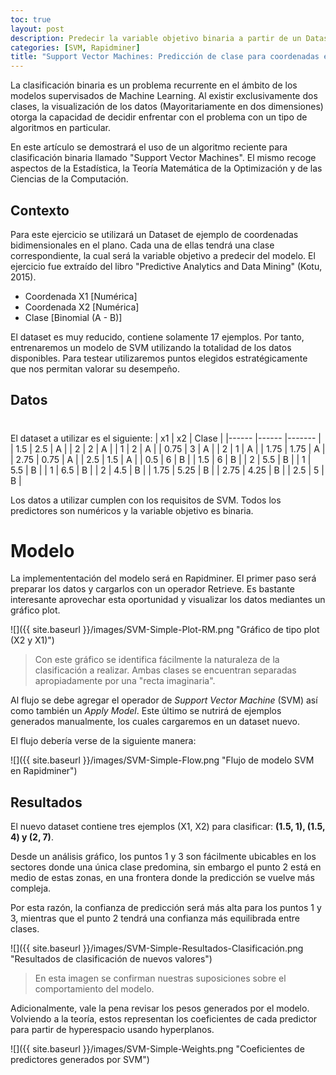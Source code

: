 ```yaml
---
toc: true
layout: post
description: Predecir la variable objetivo binaria a partir de un Dataset reducido usando SVM con Kernel lineal. 
categories: [SVM, Rapidminer]
title: "Support Vector Machines: Predicción de clase para coordenadas en espacio 2D"
---
```


La clasificación binaria es un problema recurrente en el ámbito de los modelos supervisados de Machine Learning. Al existir exclusivamente dos clases, la visualización de los datos (Mayoritariamente en dos dimensiones) otorga la capacidad de decidir enfrentar con el problema con un tipo de algoritmos en particular.

En este artículo se demostrará el uso de un algoritmo reciente para clasificación binaria llamado "Support Vector Machines". El mismo recoge aspectos de la Estadística, la Teoría Matemática de la Optimización y de las Ciencias de la Computación.

## Contexto

Para este ejercicio se utilizará un Dataset de ejemplo de coordenadas bidimensionales en el plano. Cada una de ellas tendrá una clase correspondiente, la cual será la variable objetivo a predecir del modelo. El ejercicio fue extraído del libro "Predictive Analytics and Data Mining" (Kotu, 2015).

 - Coordenada X1 [Numérica]
 - Coordenada X2 [Numérica]
 - Clase [Binomial (A - B)]
 
El dataset es muy reducido, contiene solamente 17 ejemplos. Por tanto, entrenaremos un modelo de SVM utilizando la totalidad de los datos disponibles. Para testear utilizaremos puntos elegidos estratégicamente que nos permitan valorar su desempeño.

## Datos
#
El dataset a utilizar es el siguiente:
| x1   	| x2   	| Clase 	|
|------	|------	|-------	|
| 1.5  	| 2.5  	| A     	|
| 2    	| 2    	| A     	|
| 1    	| 2    	| A     	|
| 0.75 	| 3    	| A     	|
| 2    	| 1    	| A     	|
| 1.75 	| 1.75 	| A     	|
| 2.75 	| 0.75 	| A     	|
| 2.5  	| 1.5  	| A     	|
| 0.5  	| 6    	| B     	|
| 1.5  	| 6    	| B     	|
| 2    	| 5.5  	| B     	| 
| 1    	| 5.5  	| B     	|
| 1    	| 6.5  	| B     	|
| 2    	| 4.5  	| B     	|
| 1.75 	| 5.25 	| B     	|
| 2.75 	| 4.25 	| B     	|
| 2.5  	| 5    	| B     	|

Los datos a utilizar cumplen con los requisitos de SVM. Todos los predictores son numéricos y la variable objetivo es binaria.

# Modelo

La implemententación del modelo será en Rapidminer. El primer paso será preparar los datos y cargarlos con un operador Retrieve. Es bastante interesante aprovechar esta oportunidad y visualizar los datos mediantes un gráfico plot.

![]({{ site.baseurl }}/images/SVM-Simple-Plot-RM.png "Gráfico de tipo plot (X2 y X1)")

> Con este gráfico se identifica fácilmente la naturaleza de la clasificación a realizar. Ambas clases se encuentran separadas apropiadamente por una "recta imaginaria".
>

Al flujo se debe agregar el operador de _Support Vector Machine_ (SVM) así como también un _Apply Model_. Este último se nutrirá de ejemplos generados manualmente, los cuales cargaremos en un dataset nuevo.

El flujo debería verse de la siguiente manera:

![]({{ site.baseurl }}/images/SVM-Simple-Flow.png "Flujo de modelo SVM en Rapidminer")

## Resultados

El nuevo dataset contiene tres ejemplos (X1, X2) para clasificar: __(1.5, 1), (1.5, 4) y (2, 7)__.

Desde un análisis gráfico, los puntos 1 y 3 son fácilmente ubicables en los sectores donde una única clase predomina, sin embargo el punto 2 está en medio de estas zonas, en una frontera donde la predicción se vuelve más compleja. 

Por esta razón, la confianza de predicción será más alta para los puntos 1 y 3, mientras que el punto 2 tendrá una confianza más equilibrada entre clases.

![]({{ site.baseurl }}/images/SVM-Simple-Resultados-Clasificación.png "Resultados de clasificación de nuevos valores")

>En esta imagen se confirman nuestras suposiciones sobre el comportamiento del modelo.
>

Adicionalmente, vale la pena revisar los pesos generados por el modelo. Volviendo a la teoría, estos representan los coeficientes de cada predictor para partir de hyperespacio usando hyperplanos.

![]({{ site.baseurl }}/images/SVM-Simple-Weights.png "Coeficientes de predictores generados por SVM")